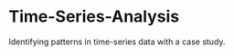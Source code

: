 # Time-Series-Analysis 
 
Identifying patterns in time-series data with a case study. 
 
 
   
  
 
  
